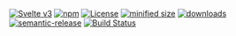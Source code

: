 [![Svelte v3](https://img.shields.io/badge/svelte-v3-orange.svg)](https://svelte.dev)
[![npm](https://img.shields.io/npm/v/@component-template/designer.svg)](https://www.npmjs.com/package/@component-template/designer)
[![License](https://img.shields.io/badge/License-BSD%203--Clause-blue.svg)](https://opensource.org/licenses/BSD-3-Clause)
[![minified size](https://badgen.net/bundlephobia/min/@component-template/designer)](https://bundlephobia.com/result?p=@component-template/designer)
[![downloads](http://img.shields.io/npm/dm/@component-template/designer.svg?style=flat-square)](https://npmjs.org/package/@component-template/designer)
[![semantic-release](https://img.shields.io/badge/%20%20%F0%9F%93%A6%F0%9F%9A%80-semantic--release-e10079.svg)](https://github.com/arlac77/component-template-designer.git)
[![Build Status](https://img.shields.io/endpoint.svg?url=https%3A%2F%2Factions-badge.atrox.dev%2Farlac77%2Fcomponent-template-designer%2Fbadge\&style=flat)](https://actions-badge.atrox.dev/arlac77/component-template-designer/goto)
